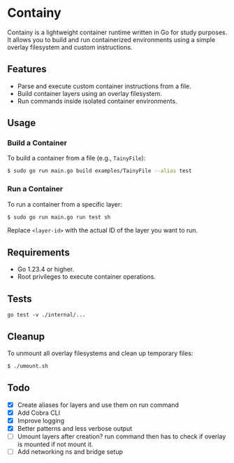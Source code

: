# Containy

Containy is a lightweight container runtime written in Go for study purposes. It allows you to build and run containerized environments using a simple overlay filesystem and custom instructions.

## Features
- Parse and execute custom container instructions from a file.
- Build container layers using an overlay filesystem.
- Run commands inside isolated container environments.

## Usage

### Build a Container
To build a container from a file (e.g., `TainyFile`):
```bash
$ sudo go run main.go build examples/TainyFile --alias test
```

### Run a Container
To run a container from a specific layer:
```bash
$ sudo go run main.go run test sh
```

Replace `<layer-id>` with the actual ID of the layer you want to run.

## Requirements
- Go 1.23.4 or higher.
- Root privileges to execute container operations.

## Tests

```
go test -v ./internal/...
```

## Cleanup
To unmount all overlay filesystems and clean up temporary files:
```bash
$ ./umount.sh
```
## Todo

- [x] Create aliases for layers and use them on run command
- [x] Add Cobra CLI
- [x] Improve logging
- [x] Better patterns and less verbose output
- [ ] Umount layers after creation? run command then has to check if overlay is mounted if not mount it.
- [ ] Add networking ns and bridge setup